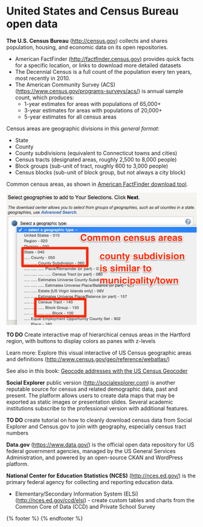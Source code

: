 # United States and Census Bureau open data

**The U.S. Census Bureau** (http://census.gov) collects and shares population, housing, and economic data on its open repositories.
- American FactFinder (http://factfinder.census.gov) provides quick facts for a specific location, or links to download more detailed datasets
- The Decennial Census is a full count of the population every ten years, most recently in 2010.
- The American Community Survey (ACS) (https://www.census.gov/programs-surveys/acs/) is annual sample count, which produces:
  - 1-year estimates for areas with populations of 65,000+
  - 3-year estimates for areas with populations of 20,000+
  - 5-year estimates for all census areas

Census areas are geographic divisions in this *general format*:
- State
- County
- County subdivisions (equivalent to Connecticut towns and cities)
- Census tracts (designated areas, roughly 2,500 to 8,000 people)
- Block groups (sub-unit of tract, roughly 600 to 3,000 people)
- Census blocks (sub-unit of block group, but not always a city block)

Common census areas, as shown in [American FactFinder download tool](http://factfinder.census.gov/faces/nav/jsf/pages/download_center.xhtml).

![](Census-geographies.png)

**TO DO** Create interactive map of hierarchical census areas in the Hartford region, with buttons to display colors as panes with z-levels

Learn more: Explore this visual interactive of US Census geographic areas and definitions (http://www.census.gov/geo/reference/webatlas/)

See also in this book: [Geocode addresses with the US Census Geocoder](../geocode/index.html)

**Social Explorer** public version (http://socialexplorer.com) is another reputable source for census and related demographic data, past and present. The platform allows users to create data maps that may be exported as static images or presentation slides. Several academic institutions subscribe to the professional version with additional features.  

**TO DO** create tutorial on how to cleanly download census data from Social Explorer and Census.gov to join with geography, especially census tract numbers

**Data.gov** (https://www.data.gov/) is the official open data repository for US federal government agencies, managed by the US General Services Administration, and powered by an open-source CKAN and WordPress platform.

**National Center for Education Statistics (NCES)** (http://nces.ed.gov/) is the primary federal agency for collecting and reporting education data.
- Elementary/Secondary Information System (ELSi) (http://nces.ed.gov/ccd/elsi) - create custom tables and charts from the Common Core of Data (CCD) and Private School Survey

{% footer %}
{% endfooter %}
